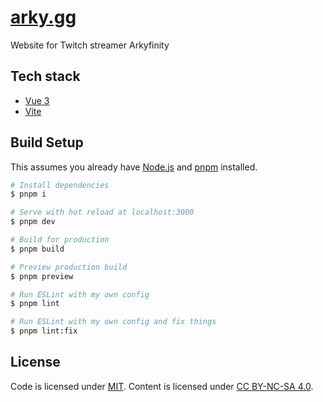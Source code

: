 # [arky.gg](https://arky.gg)
Website for Twitch streamer Arkyfinity

## Tech stack
- [Vue 3](https://vuejs.org)
- [Vite](https://vitejs.dev)

## Build Setup

This assumes you already have [Node.js](https://nodejs.org) and [pnpm](https://pnpm.io) installed.

```bash
# Install dependencies
$ pnpm i

# Serve with hot reload at localhost:3000
$ pnpm dev

# Build for production
$ pnpm build

# Preview production build
$ pnpm preview

# Run ESLint with my own config
$ pnpm lint

# Run ESLint with my own config and fix things
$ pnpm lint:fix
```

## License
Code is licensed under <a href="./LICENSE">MIT</a>.
Content is licensed under <a href='https://creativecommons.org/licenses/by-nc-sa/4.0/'>CC BY-NC-SA 4.0</a>.
